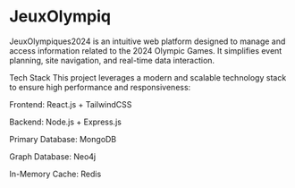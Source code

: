 # JeuxOlympiq

JeuxOlympiques2024 is an intuitive web platform designed to manage and access information related to the 2024 Olympic Games. It simplifies event planning, site navigation, and real-time data interaction.

 Tech Stack
This project leverages a modern and scalable technology stack to ensure high performance and responsiveness:

Frontend: React.js + TailwindCSS

Backend: Node.js + Express.js

Primary Database: MongoDB

Graph Database: Neo4j

In-Memory Cache: Redis

